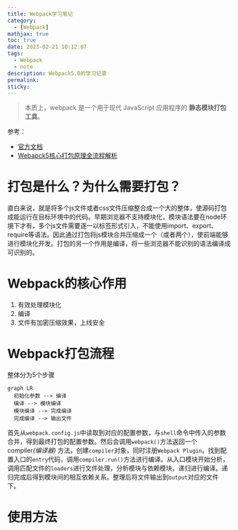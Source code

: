 ```yaml
---
title: Webpack学习笔记
category:
  - [Webpack]
mathjax: true
toc: true
date: 2023-02-21 10:12:07
tags: 
  - Webpack
  - note
description: Webpack5.0的学习记录
permalink:
sticky:
---
```


>本质上，webpack 是一个用于现代 JavaScript 应用程序的 <b>静态模块打包工具</b>。

参考：
- [官方文档](https://webpack.docschina.org/concepts/)
- [Webapck5核心打包原理全流程解析](https://juejin.cn/post/7031546400034947108)

# 打包是什么？为什么需要打包？
直白来说，就是将多个js文件或者css文件压缩整合成一个大的整体，使源码打包成能运行在目标环境中的代码。早期浏览器不支持模块化，模块语法要在node环境下才有，多个js文件需要逐一以标签形式引入，不能使用import、export、require等语法。因此通过打包将js模块合并压缩成一个（或者两个），使前端能够进行模块化开发。打包的另一个作用是编译，将一些浏览器不能识别的语法编译成可识别的。

# Webpack的核心作用
1. 有效处理模块化
2. 编译
3. 文件有加密压缩效果，上线安全

# Webpack打包流程
整体分为5个步骤

```mermaid
graph LR
  初始化参数 --> 编译
  编译 --> 模块编译
  模块编译 --> 完成编译
  完成编译 --> 输出文件
```

首先从`webpack.config.js`中读取到对应的配置参数，与`shell`命令中传入的参数合并，得到最终打包的配置参数。然后会调用`webpack()`方法返回一个 compiler<i>(编译器)</i> 方法，创建`compiler`对象，同时注册`Webpack Plugin`。找到配置入口的`entry`代码，调用`compiler.run()`方法进行编译。从入口模块开始分析，调用匹配文件的`loaders`进行文件处理，分析模块与依赖模块，递归进行编译。递归完成后得到模块间的相互依赖关系。整理后将文件输出到`output`对应的文件下。

# 使用方法